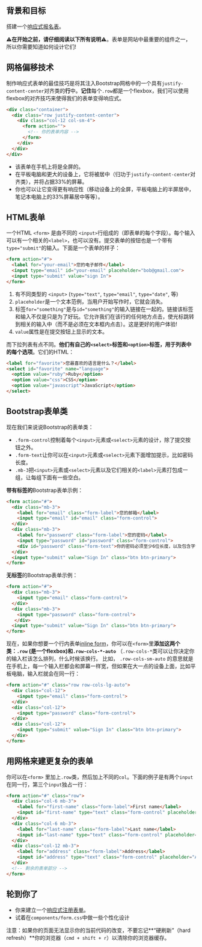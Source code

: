 ## 背景和目标

搭建一个[响应式报名表](https://lewagon.github.io/bootstrap-challenges/10-Login-form/)。

**⚠️在开始之前，请仔细阅读以下所有说明⚠️**。表单是网站中最重要的组件之一，所以你需要知道如何设计它们!

## 网格偏移技术

制作响应式表单的最佳技巧是将其注入Bootstrap网格中的一个具有`justify-content-center`对齐类的**行**中。**记住**每个`.row`都是一个flexbox，我们可以使用flexbox的对齐技巧来使得我们的表单变得响应式。

```html
<div class="container">
  <div class="row justify-content-center">
    <div class="col-12 col-sm-4">
      <form action="">
        <!-- 你的表单内容 -->
      </form>
    </div>
  </div>
</div>
```

- 该表单在手机上将是全屏的。
- 在平板电脑和更大的设备上，它将被居中（归功于`justify-content-center`对齐类），并将占据33%的屏幕。
- 你也可以让它变得更有响应性（移动设备上的全屏，平板电脑上的半屏居中，笔记本电脑上的33%屏幕居中等等）。

## HTML表单

一个HTML `<form>` 是由不同的 `<input>`行组成的（即表单的每个字段）。每个输入可以有一个相关的`<label>`，也可以没有。提交表单的按钮也是一个带有`type="submit"`的输入。下面是一个表单的样子：

```html
<form action="#">
  <label for="your-email">您的电子邮件</label>
  <input type="email" id="your-email" placeholder="bob@gmail.com">
  <input type="submit" value="sign In">
</form>
```

1. 有不同类型的 `<input>` (`type="text"`, `type="email"`, `type="date"`, 等)
2. `placeholder`是一个文本范例，当用户开始写作时，它就会消失。
3. 标签`for="something"`是与`id="something"`的输入链接在一起的。链接该标签和输入不仅是只是为了好玩。它允许我们在该行的任何地方点击，使光标跳转到相关的输入中（而不是必须在文本框内点击）。这是更好的用户体验!
4. `value`属性是在提交按钮上显示的文本。

而下拉列表有点不同。**他们有自己的`<select>`标签和`<option>`标签，用于列表中的每个选项**。它们的HTML：


```html
<label for="favorite">您最喜欢的语言是什么？</label>
<select id="favorite" name="language">
  <option value="ruby">Ruby</option>
  <option value="css">CSS</option>
  <option value="javascript">JavaScript</option>
</select>
```

## Bootstrap表单类

现在我们来说说Bootstrap的表单类：
- `.form-control`控制着每个`<input>`元素或`<select>`元素的设计，除了提交按钮之外。
- `.form-text`让你可以在`<input>`元素或`<select>`元素下面增加提示，比如密码长度。
- `.mb-3`把`<input>`元素或`<select>`元素以及它们相关的`<label>`元素打包成一组，让每组下面有一些空白。

**带有标签的**Bootstrap表单示例：

```html
<form action="#">
  <div class="mb-3">
    <label for="email" class="form-label">您的邮箱</label>
    <input type="email" id="email" class="form-control">
  </div>
  <div class="mb-3">
    <label for="password" class="form-label">您的密码</label>
    <input type="password" id="password" class="form-control">
    <div id="password" class="form-text">你的密码必须至少6位长度，以及包含字母和数字。</div>
  </div>
  <input type="submit" value="Sign In" class="btn btn-primary">
</form>
```

**无标签**的Bootstrap表单示例：

```html
<form action="#">
  <div class="mb-3">
    <input type="email" class="form-control">
  </div>
  <div class="mb-3">
    <input type="password" class="form-control">
   </div>
  <input type="submit" value="Sign In" class="btn btn-primary">
</form>
```

现在，如果你想要一个行内表单[inline form](https://getbootstrap.com/docs/5.1/forms/layout/#inline-forms)，你可以在`<form>`里**添加这两个类：`.row` (是一个flexbox)和`.row-cols-*-auto`** （`.row-cols-*`类可以让你决定你的输入栏该怎么排列，什么时候该换行。 比如， `.row-cols-sm-auto` 的意思就是在手机上，每一个输入栏都会和屏幕一样宽，但如果在大一点的设备上面，比如平板电脑，输入栏就会在同一行：

```html
<form action="#" class="row row-cols-lg-auto">
  <div class="col-12">
    <input type="email" class="form-control">
  </div>
  <div class="col-12">
    <input type="password" class="form-control">
  </div>
  <div class="col-12">
    <input type="submit" value="Sign In" class="btn btn-primary">
  </div>
</form>
```

## 用网格来建更复杂的表单

你可以在`<form>` 里加上`.row`类，然后加上不同的`col`。下面的例子是有两个`input`在同一行，第三个`input`独占一行：

```html
<form action="#" class="row">
  <div class="col-6 mb-3">
    <label for="first-name" class="form-label">First name</label>
    <input id="first-name" type="text" class="form-control" placeholder="First name">
  </div>
  <div class="col-6 mb-3">
    <label for="last-name" class="form-label">Last name</label>
    <input id="last-name" type="text" class="form-control" placeholder="Last name">
  </div>
  <div class="col-12 mb-3">
    <label for="address" class="form-label">Address</label>
    <input id="address" type="text" class="form-control" placeholder="Address">
  </div>
  <!-- 剩余的表单部分 -->
</form>
```

## 轮到你了

- 你来建立一个[响应式注册表单](http://lewagon.github.io/bootstrap-challenges/10-Login-form/)。
- 试着在`components/form.css`中做一些个性化设计

注意：如果你的页面无法显示你的当前代码的改变，不要忘记**“硬刷新”（hard refresh）**你的浏览器（`cmd + shift + r`）以清除你的浏览器缓存。

